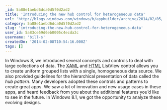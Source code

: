 ```yaml
---
_id: 5a88e1aebd6dca0d5f0d2ad2
title: 'Introducing the new hub control for heterogeneous data'
url: 'http://blogs.windows.com/windows/b/appbuilder/archive/2014/02/05/introducing-the-new-hub-control-for-heterogeneous-data.aspx'
category: 5a88e1aebd6dca0d5f0d2ad2
slug: 'introducing-the-new-hub-control-for-heterogeneous-data'
user_id: 5a83ce59d6eb0005c4ecda2c
username: 'bill-s'
createdOn: '2014-02-08T10:54:16.000Z'
tags: []
---
```


In Windows 8, we introduced several concepts and controls to deal with large collections of data. The <a href="http://msdn.microsoft.com/library/windows/apps/windows.ui.xaml.controls.listview.aspx" target="_blank">XAML</a> and <a href="http://msdn.microsoft.com/en-us/library/windows/apps/br211837.aspx" target="_blank">HTML</a> ListView control allows you to create uniform grouped lists with a single, homogeneous data source. We also provided guidelines for the hierarchical presentation of data called the <i>hub pattern</i>. Many developers adopted these controls and patterns to create great apps. We saw a lot of innovation and new usage cases in these apps, and heard feedback from you about the additional features you’d like to see in the future. In Windows 8.1, we got the opportunity to analyze these evolving designs.
